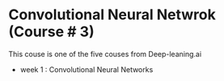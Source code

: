 # Convolutional Neural Netwrok (Course # 3)
This couse is one of the five couses from Deep-leaning.ai
- week 1 : Convolutional Neural Networks
